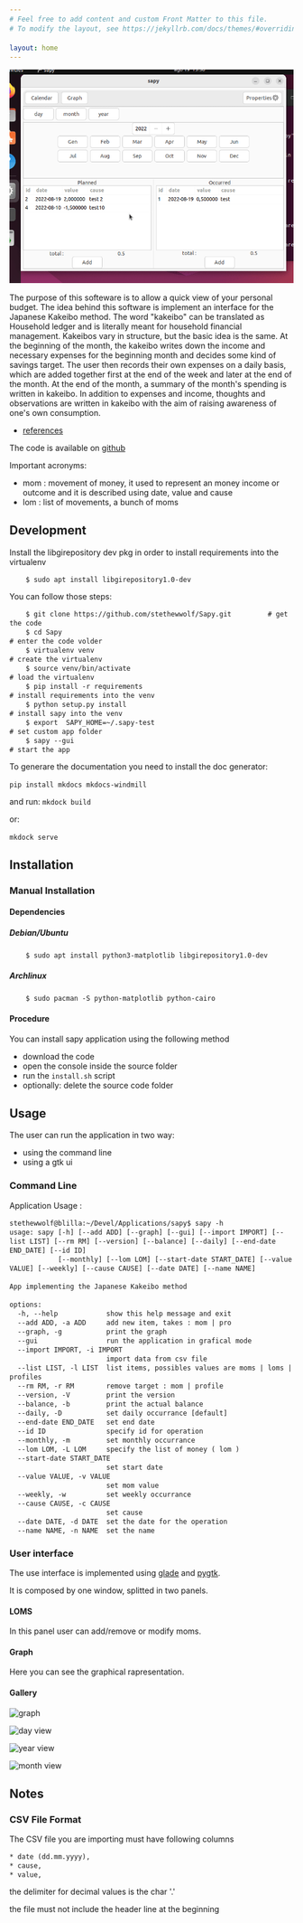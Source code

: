 ```yaml
---
# Feel free to add content and custom Front Matter to this file.
# To modify the layout, see https://jekyllrb.com/docs/themes/#overriding-theme-defaults

layout: home
---
```


![sapy usage](media/sapy.gif)

The purpose of this softeware is to allow a quick view of your personal budget.
The idea behind this software is implement an interface for the Japanese Kakeibo method.
The word "kakeibo" can be translated as Household ledger and is literally meant
for household financial management. Kakeibos vary in structure, but the basic
idea is the same. At the beginning of the month, the kakeibo writes down the
income and necessary expenses for the beginning month and decides some kind of
savings target. The user then records their own expenses on a daily basis, which
are added together first at the end of the week and later at the end of the month.
At the end of the month, a summary of the month's spending is written in kakeibo.
In addition to expenses and income, thoughts and observations are written in kakeibo
with the aim of raising awareness of one's own consumption.

* [references](https://en.wikipedia.org/wiki/Kakeibo)

The code is available on [github](https://github.com/stethewwolf/Sapy/tree/devel)

Important acronyms:

* mom : movement of money, it used to represent an  money income or outcome and it is described using date, value and cause
* lom : list of movements, a bunch of moms

## Development

Install the libgirepository dev pkg in order to install requirements into the virtualenv

```
    $ sudo apt install libgirepository1.0-dev
```

You can follow those steps:

```
    $ git clone https://github.com/stethewwolf/Sapy.git         # get the code
    $ cd Sapy                                                                          # enter the code volder
    $ virtualenv venv                                                              # create the virtualenv
    $ source venv/bin/activate                                                # load the virtualenv
    $ pip install -r requirements                                              # install requirements into the venv
    $ python setup.py install                                                   # install sapy into the venv
    $ export  SAPY_HOME=~/.sapy-test                                  # set custom app folder 
    $ sapy --gui                                                                        # start the app
```

To generare the documentation you need to install the doc generator:

```pip install mkdocs mkdocs-windmill```

and run:
```mkdock build``` 

or:

```mkdock serve``` 

## Installation
### Manual Installation
#### Dependencies
##### Debian/Ubuntu
```
    $ sudo apt install python3-matplotlib libgirepository1.0-dev
```

##### Archlinux
```
    $ sudo pacman -S python-matplotlib python-cairo
```

#### Procedure

You can install sapy application using the following method

* download the code
* open the console inside the source folder
* run the `install.sh` script
* optionally: delete the source code folder

## Usage

The user can run the application in two way:
* using the command line
* using a gtk ui

### Command Line

Application Usage :
```
stethewwolf@blilla:~/Devel/Applications/sapy$ sapy -h
usage: sapy [-h] [--add ADD] [--graph] [--gui] [--import IMPORT] [--list LIST] [--rm RM] [--version] [--balance] [--daily] [--end-date END_DATE] [--id ID]
            [--monthly] [--lom LOM] [--start-date START_DATE] [--value VALUE] [--weekly] [--cause CAUSE] [--date DATE] [--name NAME]

App implementing the Japanese Kakeibo method

options:
  -h, --help            show this help message and exit
  --add ADD, -a ADD     add new item, takes : mom | pro
  --graph, -g           print the graph
  --gui                 run the application in grafical mode
  --import IMPORT, -i IMPORT
                        import data from csv file
  --list LIST, -l LIST  list items, possibles values are moms | loms | profiles
  --rm RM, -r RM        remove target : mom | profile
  --version, -V         print the version
  --balance, -b         print the actual balance
  --daily, -D           set daily occurrance [default]
  --end-date END_DATE   set end date
  --id ID               specify id for operation
  --monthly, -m         set monthly occurrance
  --lom LOM, -L LOM     specify the list of money ( lom )
  --start-date START_DATE
                        set start date
  --value VALUE, -v VALUE
                        set mom value
  --weekly, -w          set weekly occurrance
  --cause CAUSE, -c CAUSE
                        set cause
  --date DATE, -d DATE  set the date for the operation
  --name NAME, -n NAME  set the name
```



### User interface
The use interface is implemented using [glade](https://glade.gnome.org/) and [pygtk](https://pygobject.readthedocs.io/en/latest/).

It is composed by one window, splitted in two panels.

#### LOMS
In this panel user can add/remove or modify moms.

#### Graph

Here you can see the graphical rapresentation.

#### Gallery


![graph](media/sapy_page_graph.png)


![day view](media/sapy_lom_page.png)


![year view](media/sapy_lom_page_year_view.png)


![month view](media/sapy_lom_page_month_view.png)


## Notes
### CSV File Format

The CSV file you are importing must have following columns

    * date (dd.mm.yyyy),
    * cause,
    * value,

the delimiter for decimal values is the char '.'

the file must not include the header line at the beginning
